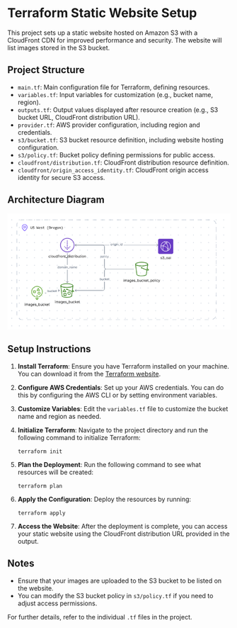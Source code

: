 # Terraform Static Website Setup

This project sets up a static website hosted on Amazon S3 with a CloudFront CDN for improved performance and security. The website will list images stored in the S3 bucket.

## Project Structure

- `main.tf`: Main configuration file for Terraform, defining resources.
- `variables.tf`: Input variables for customization (e.g., bucket name, region).
- `outputs.tf`: Output values displayed after resource creation (e.g., S3 bucket URL, CloudFront distribution URL).
- `provider.tf`: AWS provider configuration, including region and credentials.
- `s3/bucket.tf`: S3 bucket resource definition, including website hosting configuration.
- `s3/policy.tf`: Bucket policy defining permissions for public access.
- `cloudfront/distribution.tf`: CloudFront distribution resource definition.
- `cloudfront/origin_access_identity.tf`: CloudFront origin access identity for secure S3 access.


## Architecture Diagram

![Architecture Diagram](cdn.PNG)

## Setup Instructions

1. **Install Terraform**: Ensure you have Terraform installed on your machine. You can download it from the [Terraform website](https://www.terraform.io/downloads.html).

2. **Configure AWS Credentials**: Set up your AWS credentials. You can do this by configuring the AWS CLI or by setting environment variables.

3. **Customize Variables**: Edit the `variables.tf` file to customize the bucket name and region as needed.

4. **Initialize Terraform**: Navigate to the project directory and run the following command to initialize Terraform:
   ```
   terraform init
   ```

5. **Plan the Deployment**: Run the following command to see what resources will be created:
   ```
   terraform plan
   ```

6. **Apply the Configuration**: Deploy the resources by running:
   ```
   terraform apply
   ```

7. **Access the Website**: After the deployment is complete, you can access your static website using the CloudFront distribution URL provided in the output.

## Notes

- Ensure that your images are uploaded to the S3 bucket to be listed on the website.
- You can modify the S3 bucket policy in `s3/policy.tf` if you need to adjust access permissions.

For further details, refer to the individual `.tf` files in the project.